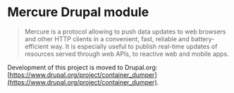 Mercure Drupal module
======================

> Mercure is a protocol allowing to push data updates to web browsers and other HTTP clients in a convenient, fast, reliable and battery-efficient way. It is especially useful to publish real-time updates of resources served through web APIs, to reactive web and mobile apps.

Development of this project is moved to Drupal.org:
[https://www.drupal.org/project/container_dumper](https://www.drupal.org/project/container_dumper).
